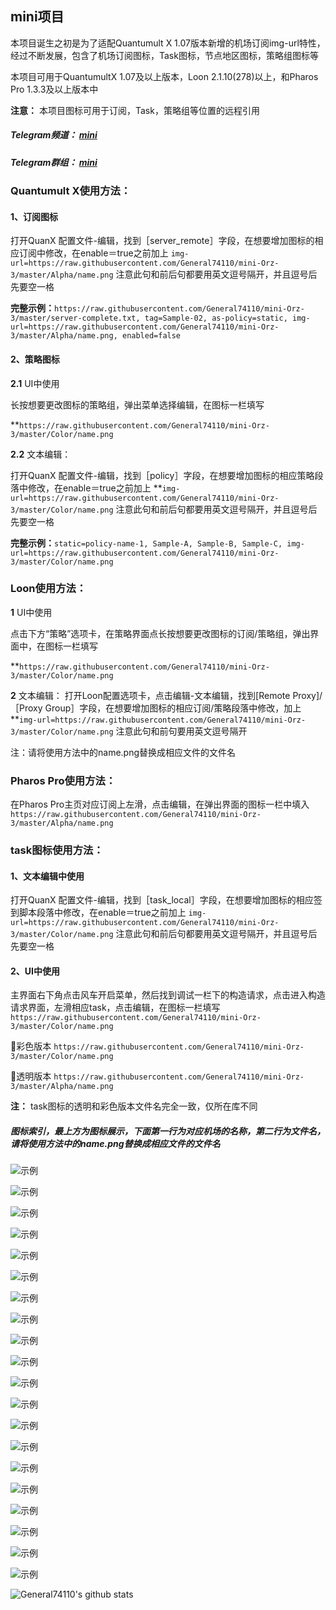 ## mini项目

本项目诞生之初是为了适配Quantumult X 1.07版本新增的机场订阅img-url特性，经过不断发展，包含了机场订阅图标，Task图标，节点地区图标，策略组图标等

本项目可用于QuantumultX 1.07及以上版本，Loon 2.1.10(278)以上，和Pharos Pro 1.3.3及以上版本中

**注意：** 本项目图标可用于订阅，Task，策略组等位置的远程引用

##### Telegram频道： [mini](https://t.me/Orzmini)

##### Telegram群组： [mini](https://t.me/Orz_mini)

### Quantumult X使用方法：

####  1、订阅图标
  
  打开QuanX 配置文件-编辑，找到［server_remote］字段，在想要增加图标的相应订阅中修改，在enable＝true之前加上
  `img-url=https://raw.githubusercontent.com/General74110/mini-Orz-3/master/Alpha/name.png`
  注意此句和前后句都要用英文逗号隔开，并且逗号后先要空一格
  

  **完整示例：**`https://raw.githubusercontent.com/General74110/mini-Orz-3/master/server-complete.txt, tag=Sample-02, as-policy=static, img-url=https://raw.githubusercontent.com/General74110/mini-Orz-3/master/Alpha/name.png, enabled=false`

####  2、策略图标
  
  **2.1** UI中使用
  
  长按想要更改图标的策略组，弹出菜单选择编辑，在图标一栏填写 

**`https://raw.githubusercontent.com/General74110/mini-Orz-3/master/Color/name.png`
  
  **2.2** 文本编辑：
  
  打开QuanX 配置文件-编辑，找到［policy］字段，在想要增加图标的相应策略段落中修改，在enable＝true之前加上 
  **`img-url=https://raw.githubusercontent.com/General74110/mini-Orz-3/master/Color/name.png`  注意此句和前后句都要用英文逗号隔开，并且逗号后先要空一格

  **完整示例：**`static=policy-name-1, Sample-A, Sample-B, Sample-C, img-url=https://raw.githubusercontent.com/General74110/mini-Orz-3/master/Color/name.png`

### Loon使用方法：

  **1** UI中使用
  
  点击下方“策略”选项卡，在策略界面点长按想要更改图标的订阅/策略组，弹出界面中，在图标一栏填写 

  **`https://raw.githubusercontent.com/General74110/mini-Orz-3/master/Color/name.png`


  **2** 文本编辑：
  打开Loon配置选项卡，点击编辑-文本编辑，找到[Remote Proxy]/［Proxy Group］字段，在想要增加图标的相应订阅/策略段落中修改，加上 **`img-url=https://raw.githubusercontent.com/General74110/mini-Orz-3/master/Color/name.png`  注意此句和前句要用英文逗号隔开

注：请将使用方法中的name.png替换成相应文件的文件名

### Pharos Pro使用方法：

  在Pharos Pro主页对应订阅上左滑，点击编辑，在弹出界面的图标一栏中填入 `https://raw.githubusercontent.com/General74110/mini-Orz-3/master/Alpha/name.png`
  
### task图标使用方法：

####  1、文本编辑中使用
打开QuanX 配置文件-编辑，找到［task_local］字段，在想要增加图标的相应签到脚本段落中修改，在enable＝true之前加上 `img-url=https://raw.githubusercontent.com/General74110/mini-Orz-3/master/Color/name.png` 注意此句和前后句都要用英文逗号隔开，并且逗号后先要空一格

####  2、UI中使用
主界面右下角点击风车开启菜单，然后找到调试一栏下的构造请求，点击进入构造请求界面，左滑相应task，点击编辑，在图标一栏填写 `https://raw.githubusercontent.com/General74110/mini-Orz-3/master/Color/name.png`

🔘彩色版本 `https://raw.githubusercontent.com/General74110/mini-Orz-3/master/Color/name.png`

🔘透明版本 `https://raw.githubusercontent.com/General74110/mini-Orz-3/master/Alpha/name.png`

  **注：** task图标的透明和彩色版本文件名完全一致，仅所在库不同

##### 图标索引，最上方为图标展示，下面第一行为对应机场的名称，第二行为文件名，请将使用方法中的name.png替换成相应文件的文件名

![示例](https://raw.githubusercontent.com/General74110/mini-Orz-3/none/机场.png)

![示例](https://raw.githubusercontent.com/General74110/mini-Orz-3/none/模板1.png)

![示例](https://raw.githubusercontent.com/General74110/mini-Orz-3/none/模板2.jpg)

![示例](https://raw.githubusercontent.com/General74110/mini-Orz-3/none/模板3.jpg)

![示例](https://raw.githubusercontent.com/General74110/mini-Orz-3/none/模板4.jpg)

![示例](https://raw.githubusercontent.com/General74110/mini-Orz-3/none/模板5.jpg)

![示例](https://raw.githubusercontent.com/General74110/mini-Orz-3/none/策略.png)

![示例](https://raw.githubusercontent.com/General74110/mini-Orz-3/none/策略1.png)

![示例](https://raw.githubusercontent.com/General74110/mini-Orz-3/none/策略2.png)

![示例](https://raw.githubusercontent.com/General74110/mini-Orz-3/none/地区.png)

![示例](https://raw.githubusercontent.com/General74110/mini-Orz-3/none/地区1.png)

![示例](https://raw.githubusercontent.com/General74110/mini-Orz-3/none/Task.png)

![示例](https://raw.githubusercontent.com/General74110/mini-Orz-3/none/-1.jpg)

![示例](https://raw.githubusercontent.com/General74110/mini-Orz-3/none/-2.jpg)

![示例](https://raw.githubusercontent.com/General74110/mini-Orz-3/none/-3.jpg)

![示例](https://raw.githubusercontent.com/General74110/mini-Orz-3/none/-4.jpg)

![示例](https://raw.githubusercontent.com/General74110/mini-Orz-3/none/-5.jpg)

![示例](https://raw.githubusercontent.com/General74110/mini-Orz-3/none/-6.jpg)

![示例](https://raw.githubusercontent.com/General74110/mini-Orz-3/none/-7.jpg)

![示例](https://raw.githubusercontent.com/General74110/mini-Orz-3/none/-7.jpg)

![General74110's github stats](https://github-readme-stats.vercel.app/api?username=General74110&show_icons=true&theme=vue-dark)
